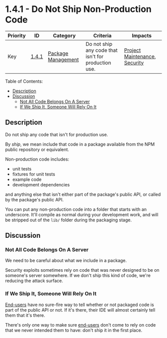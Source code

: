 # 1.4.1 - Do Not Ship Non-Production Code

Priority | ID | Category | Criteria | Impacts
---------|----|----------|----------|--------
Key | [1.4.1][1.4.1] | [Package Management][package-management] | Do not ship any code that isn't for production use. | [Project Maintenance][PROJECT-MAINTENANCE], [Security][SECURITY]

Table of Contents:
- [Description](#description)
- [Discussion](#discussion)
  - [Not All Code Belongs On A Server](#not-all-code-belongs-on-a-server)
  - [If We Ship It, Someone Will Rely On It](#if-we-ship-it-someone-will-rely-on-it)

## Description

Do not ship any code that isn't for production use.

By _ship_, we mean include that code in a package available from the NPM public repository or equivalent.

Non-production code includes:

* unit tests
* fixtures for unit tests
* example code
* development dependencies

and anything else that isn't either part of the package's public API, or called by the package's public API.

You can put any non-production code into a folder that starts with an underscore. It'll compile as normal during your development work, and will be stripped out of the `lib/` folder during the packaging stage.

## Discussion

### Not All Code Belongs On A Server

We need to be careful about what we include in a package.

Security exploits sometimes rely on code that was never designed to be on someone's server somewhere. If we don't ship this kind of code, we're reducing the attack surface.

### If We Ship It, Someone Will Rely On It

[End-users][End-User] have no sure-fire way to tell whether or not packaged code is part of the public API or not. If it's there, their IDE will almost certainly tell them that it's there.

There's only one way to make sure [end-users][End-User] don't come to rely on code that we never intended them to have: don't ship it in the first place.

[ADOPTION]: ../../impacted-areas/ADOPTION.md
[CONTRIBUTIONS]: ../../impacted-areas/CONTRIBUTIONS.md
[CORRECTNESS]: ../../impacted-areas/CORRECTNESS.md
[GOVERNANCE]: ../../impacted-areas/GOVERNANCE.md
[PROJECT-MAINTENANCE]: ../../impacted-areas/PROJECT-MAINTENANCE.md
[ROBUSTNESS]: ../../impacted-areas/ROBUSTNESS.md
[SECURITY]: ../../impacted-areas/SECURITY.md
[TESTABILITY]: ../../impacted-areas/TESTABILITY.md
[coding-conventions]: ../coding-conventions/README.md
[data-guarantees]: ../data-guarantees/README.md
[data-guards]: ../data-guards/README.md
[documentation]: ../documentation/README.md
[errors]: ../errors/README.md
[functions]: ../functions/README.md
[naming-conventions]: ../naming-conventions/README.md
[package-management]: ../package-management/README.md
[protocols-extensions]: ../protocols-extensions/README.md
[type-guarantees]: ../type-guarantees/README.md
[smart-constructors]: ../smart-constructors/README.md
[type-guards]: ../type-guards/README.md
[types]: ../types/README.md
[unit-tests]: ../unit-tests/README.md
[Base Class]: ../../glossary/base-class.md
[Branded Type]: ../../glossary/branded-type.md
[Caller]: ../../glossary/caller.md
[CQRS]: ../../glossary/CQRS.md
[Data Bag]: ../../glossary/data-bag.md
[Data Guarantee]: ../../glossary/data-guarantee.md
[Data Guard]: ../../glossary/data-guard.md
[Default Value]: ../../glossary/default-value.md
[Defensive Programming]: ../../glossary/defensive-programming.md
[Dependency]: ../../glossary/dependency.md
[Dependency Injection]: ../../glossary/dependency-injection.md
[Docblock]: ../../glossary/docblock.md
[End-User]: ../../glossary/end-user.md
[Entity]: ../../glossary/entity.md
[Exported Item]: ../../glossary/exported-item.md
[Extension]: ../../glossary/extension.md
[Flavoured Type]: ../../glossary/flavoured-type.md
[Function Prefix]: ../../glossary/function-prefix.md
[Function Signature]: ../../glossary/function-signature.md
[Hard-Coded]: ../../glossary/hard-coded.md
[Identity]: ../../glossary/identity.md
[Identity Function]: ../../glossary/identity-function.md
[Identity Type]: ../../glossary/identity-type.md
[Immutability]: ../../glossary/immutability.md
[Inherited Method]: ../../glossary/inherited-method.md
[Instantiable Type]: ../../glossary/instantiable-type.md
[Mandatory Dependency]: ../../glossary/mandatory-dependency.md
[No-Op]: ../../glossary/no-op.md
[Nominal Typing]: ../../glossary/nominal-typing.md
[Optional Input]: ../../glossary/optional-input.md
[Overridden Method]: ../../glossary/overridden-method.md
[Plain Object]: ../../glossary/plain-object.md
[Primitive Type]: ../../glossary/primitive-type.md
[Protocol]: ../../glossary/protocol.md
[Refined Type]: ../../glossary/refined-type.md
[Rest Parameter]: ../../glossary/rest-parameter.md
[Reusability]: ../../glossary/reusability.md
[Side Effects]: ../../glossary/side-effects.md
[Smart Constructor]: ../../glossary/smart-constructor.md
[Structural Typing]: ../../glossary/structural-typing.md
[Type Alias]: ../../glossary/type-alias.md
[Type Casting]: ../../glossary/type-casting.md
[Type Guarantee]: ../../glossary/type-guarantee.md
[Type Guard]: ../../glossary/type-guard.md
[Type Inference]: ../../glossary/type-inference.md
[Type Predicate]: ../../glossary/type-predicate.md
[User-Supplied Functional Options]: ../../glossary/user-supplied-functional-options.md
[User-Supplied Input]: ../../glossary/user-supplied-input.md
[User-Supplied Options]: ../../glossary/user-supplied-options.md
[User-Supplied Optional Dependencies]: ../../glossary/user-supplied-optional-dependencies.md
[Value]: ../../glossary/value.md
[Value Object]: ../../glossary/value-object.md
[1.4.1]: ./1.4.1.md